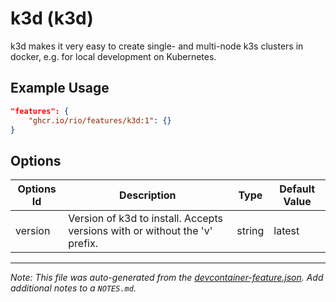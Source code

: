 
# k3d (k3d)

k3d makes it very easy to create single- and multi-node k3s clusters in docker, e.g. for local development on Kubernetes.

## Example Usage

```json
"features": {
    "ghcr.io/rio/features/k3d:1": {}
}
```

## Options

| Options Id | Description | Type | Default Value |
|-----|-----|-----|-----|
| version | Version of k3d to install. Accepts versions with or without the 'v' prefix. | string | latest |



---

_Note: This file was auto-generated from the [devcontainer-feature.json](https://github.com/rio/features/blob/main/src/k3d/devcontainer-feature.json).  Add additional notes to a `NOTES.md`._
